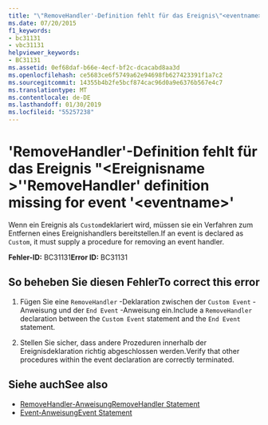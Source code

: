 ```yaml
---
title: "\"RemoveHandler'-Definition fehlt für das Ereignis\"<eventname>\""
ms.date: 07/20/2015
f1_keywords:
- bc31131
- vbc31131
helpviewer_keywords:
- BC31131
ms.assetid: 0ef68daf-b66e-4ecf-bf2c-dcacabd8aa3d
ms.openlocfilehash: ce5683ce6f5749a62e94698fb627423391f1a7c2
ms.sourcegitcommit: 14355b4b2fe5bcf874cac96d0a9e6376b567e4c7
ms.translationtype: MT
ms.contentlocale: de-DE
ms.lasthandoff: 01/30/2019
ms.locfileid: "55257238"
---
```

# <a name="removehandler-definition-missing-for-event-eventname"></a><span data-ttu-id="2d814-102">'RemoveHandler'-Definition fehlt für das Ereignis "\<Ereignisname >'</span><span class="sxs-lookup"><span data-stu-id="2d814-102">'RemoveHandler' definition missing for event '\<eventname>'</span></span>
<span data-ttu-id="2d814-103">Wenn ein Ereignis als `Custom`deklariert wird, müssen sie ein Verfahren zum Entfernen eines Ereignishandlers bereitstellen.</span><span class="sxs-lookup"><span data-stu-id="2d814-103">If an event is declared as `Custom`, it must supply a procedure for removing an event handler.</span></span>  
  
 <span data-ttu-id="2d814-104">**Fehler-ID:** BC31131</span><span class="sxs-lookup"><span data-stu-id="2d814-104">**Error ID:** BC31131</span></span>  
  
## <a name="to-correct-this-error"></a><span data-ttu-id="2d814-105">So beheben Sie diesen Fehler</span><span class="sxs-lookup"><span data-stu-id="2d814-105">To correct this error</span></span>  
  
1.  <span data-ttu-id="2d814-106">Fügen Sie eine `RemoveHandler` -Deklaration zwischen der `Custom Event` -Anweisung und der `End Event` -Anweisung ein.</span><span class="sxs-lookup"><span data-stu-id="2d814-106">Include a `RemoveHandler` declaration between the `Custom Event` statement and the `End Event` statement.</span></span>  
  
2.  <span data-ttu-id="2d814-107">Stellen Sie sicher, dass andere Prozeduren innerhalb der Ereignisdeklaration richtig abgeschlossen werden.</span><span class="sxs-lookup"><span data-stu-id="2d814-107">Verify that other procedures within the event declaration are correctly terminated.</span></span>  
  
## <a name="see-also"></a><span data-ttu-id="2d814-108">Siehe auch</span><span class="sxs-lookup"><span data-stu-id="2d814-108">See also</span></span>
- [<span data-ttu-id="2d814-109">RemoveHandler-Anweisung</span><span class="sxs-lookup"><span data-stu-id="2d814-109">RemoveHandler Statement</span></span>](../../visual-basic/language-reference/statements/removehandler-statement.md)
- [<span data-ttu-id="2d814-110">Event-Anweisung</span><span class="sxs-lookup"><span data-stu-id="2d814-110">Event Statement</span></span>](../../visual-basic/language-reference/statements/event-statement.md)
